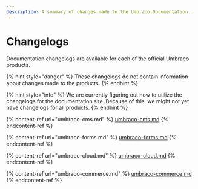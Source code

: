 ```yaml
---
description: A summary of changes made to the Umbraco Documentation.
---
```


# Changelogs

Documentation changelogs are available for each of the official Umbraco products.

{% hint style="danger" %}
These changelogs do not contain information about changes made to the products.
{% endhint %}

{% hint style="info" %}
We are currently figuring out how to utilize the changelogs for the documentation site. Because of this, we might not yet have changelogs for all products.
{% endhint %}

{% content-ref url="umbraco-cms.md" %}
[umbraco-cms.md](umbraco-cms.md)
{% endcontent-ref %}

{% content-ref url="umbraco-forms.md" %}
[umbraco-forms.md](umbraco-forms.md)
{% endcontent-ref %}

{% content-ref url="umbraco-cloud.md" %}
[umbraco-cloud.md](umbraco-cloud.md)
{% endcontent-ref %}

{% content-ref url="umbraco-commerce.md" %}
[umbraco-commerce.md](umbraco-commerce.md)
{% endcontent-ref %}
